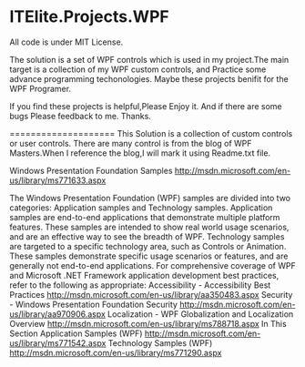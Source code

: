 
ITElite.Projects.WPF
====================
All code is under MIT License.


The solution is a set of WPF controls which is used in my project.The main target is a collection of my WPF custom controls, and Practice some advance programming techonologies.
Maybe these projects benifit for the WPF Programer.



If you find these projects is helpful,Please Enjoy it.
And if there are some bugs Please feedback to me.
Thanks.


====================
This Solution is a collection of custom controls or user controls.
There are many control is from the blog of WPF Masters.When I reference the blog,I will mark it using Readme.txt file.



Windows Presentation Foundation Samples
http://msdn.microsoft.com/en-us/library/ms771633.aspx

The Windows Presentation Foundation (WPF) samples are divided into two categories: Application samples and Technology samples.
Application samples are end-to-end applications that demonstrate multiple platform features. These samples are intended to show real world usage scenarios, and are an effective way to see the breadth of WPF.
Technology samples are targeted to a specific technology area, such as Controls or Animation. These samples demonstrate specific usage scenarios or features, and are generally not end-to-end applications.
For comprehensive coverage of WPF and Microsoft .NET Framework application development best practices, refer to the following as appropriate:
Accessibility - Accessibility Best Practices http://msdn.microsoft.com/en-us/library/aa350483.aspx
Security - Windows Presentation Foundation Security http://msdn.microsoft.com/en-us/library/aa970906.aspx
Localization - WPF Globalization and Localization Overview http://msdn.microsoft.com/en-us/library/ms788718.aspx
In This Section
Application Samples (WPF) http://msdn.microsoft.com/en-us/library/ms771542.aspx
Technology Samples (WPF) http://msdn.microsoft.com/en-us/library/ms771290.aspx


